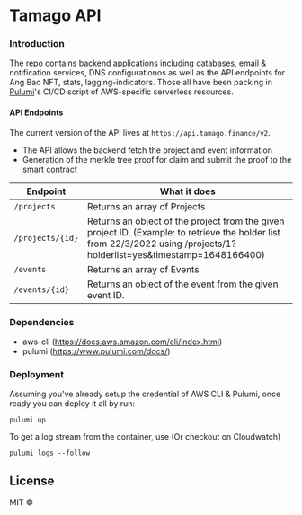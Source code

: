# Tamago API

### Introduction

The repo contains backend applications including databases, email & notification services, DNS configurationos as well as the API endpoints for Ang Bao NFT, stats, lagging-indicators. Those all have been packing in [Pulumi](https://www.pulumi.com/)'s CI/CD script of AWS-specific serverless resources.  

#### API Endpoints

The current version of the API lives at ```https://api.tamago.finance/v2```.

- The API allows the backend fetch the project and event information
- Generation of the merkle tree proof for claim and submit the proof to the smart contract

| Endpoint | What it does |
| ------------- | -------------|
| ```/projects``` | Returns an array of Projects  
| ```/projects/{id}``` | Returns an object of the project from the given project ID. (Example: to retrieve the holder list from 22/3/2022 using /projects/1?holderlist=yes&timestamp=1648166400)
| ```/events``` | Returns an array of Events  
| ```/events/{id}``` | Returns an object of the event from the given event ID.

<body id="basics"></body>

### Dependencies

- aws-cli (https://docs.aws.amazon.com/cli/index.html)
- pulumi (https://www.pulumi.com/docs/)

### Deployment

Assuming you've already setup the credential of AWS CLI & Pulumi, once ready you can deploy it all by run: 

```
pulumi up
```

To get a log stream from the container, use (Or checkout on Cloudwatch)

```
pulumi logs --follow
```


## License

MIT ©
